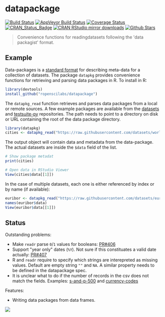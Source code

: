 # datapackage

[![Build Status](https://travis-ci.org/ropenscilabs/datapackage.svg?branch=master)](https://travis-ci.org/ropenscilabs/datapackage)
[![AppVeyor Build Status](https://ci.appveyor.com/api/projects/status/github/ropenscilabs/datapackage?branch=master&svg=true)](https://ci.appveyor.com/project/jeroenooms/datapackage)
[![Coverage Status](https://codecov.io/github/ropenscilabs/datapackage/coverage.svg?branch=master)](https://codecov.io/github/ropenscilabs/datapackage?branch=master)
[![CRAN_Status_Badge](http://www.r-pkg.org/badges/version/datapackage)](http://cran.r-project.org/package=datapackage)
[![CRAN RStudio mirror downloads](http://cranlogs.r-pkg.org/badges/datapackage)](http://cran.r-project.org/web/packages/datapackage/index.html)
[![Github Stars](https://img.shields.io/github/stars/ropenscilabs/datapackage.svg?style=social&label=Github)](https://github.com/ropenscilabs/datapackage)

> Convenience functions for readingdatasets following the 'data packagist' format.

## Example

Data-packages is a [standard format](http://frictionlessdata.io/data-packages/) for describing meta-data for a collection of datasets. The package `datapkg` provides convenience functions for retrieving and parsing data packages in R. To install in R:

```r
library(devtools)
install_github("ropenscilabs/datapackage")
```

The `datapkg_read` function retrieves and parses data packages from a local or remote sources. A few example packages are available from the [datasets](https://github.com/datasets) and [testsuite-py](https://github.com/frictionlessdata/testsuite-py) repositories. The path needs to point to a directory on disk or URL containing the root of the data package directory.

```r
library(datapkg)
cities <- datapkg_read("https://raw.githubusercontent.com/datasets/world-cities/master")
```

The output object will contain data and metadata from the data-package. The actual datasets are inside the `$data` field of the list.

```r
# Show package metadat
print(cities)

# Open data in RStudio Viewer
View(cities$data[[1]])
```

In the case of multiple datasets, each one is either referenced by index or by name (if available):

```r
euribor <- datapkg_read("https://raw.githubusercontent.com/datasets/euribor/master")
names(euribor$data)
View(euribor$data[[1]])
```

## Status

Outstanding problems:

 - Make `readr` parse `0`/`1` values for booleans: [PR#406](https://github.com/hadley/readr/pull/406)
 - Support "year only" dates (`%Y`). Not sure if this constituates a valid date actually: [PR#407](https://github.com/hadley/readr/pull/407)
 - R and `readr` require to specify which strings are interepreted as missing values. Default are empty string `""` and `NA`. A similar property needs to be defined in the datapackage spec.
 - It is unclear what to do if the number of records in the csv does not match the fields. Examples: [s-and-p-500](https://github.com/datasets/s-and-p-500) and [currency-codes](https://raw.githubusercontent.com/frictionlessdata/testsuite-py/master/datasets/currency-codes)

Features:

 - Writing data packages from data frames. 

[![](http://ropensci.org/public_images/github_footer.png)](http://ropensci.org)
